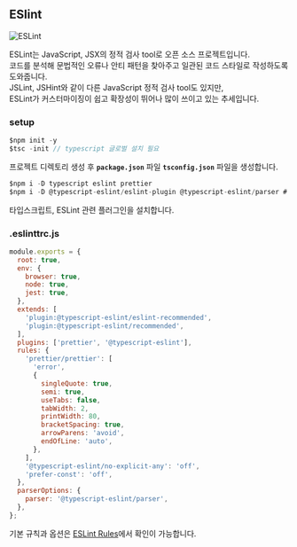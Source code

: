 ## ESlint
![ESLint](https://user-images.githubusercontent.com/52212226/127316609-a7e5bbd1-068f-474b-b804-3d6b3e9081e8.png)

ESLint는 JavaScript, JSX의 정적 검사 tool로 오픈 소스 프로젝트입니다.  
코드를 분석해 문법적인 오류나 안티 패턴을 찾아주고 일관된 코드 스타일로 작성하도록 도와줍니다.       
JSLint, JSHint와 같이 다른 JavaScript 정적 검사 tool도 있지만,      
ESLint가 커스터마이징이 쉽고 확장성이 뛰어나 많이 쓰이고 있는 추세입니다.

### setup
```javascript
$npm init -y
$tsc -init // typescript 글로벌 설치 필요
```
프로젝트 디렉토리 생성 후 __`package.json`__ 파일 __`tsconfig.json`__ 파일을 생성합니다.

```javascript
$npm i -D typescript eslint prettier
$npm i -D @typescript-eslint/eslint-plugin @typescript-eslint/parser # 타입스크립트 플러그인
```
타입스크립트, ESLint 관련 플러그인을 설치합니다.

### .eslinttrc.js
```javascript
module.exports = {
  root: true,
  env: {
    browser: true,
    node: true,
    jest: true,
  },
  extends: [
    'plugin:@typescript-eslint/eslint-recommended',
    'plugin:@typescript-eslint/recommended',
  ],
  plugins: ['prettier', '@typescript-eslint'],
  rules: {
    'prettier/prettier': [
      'error',
      {
        singleQuote: true,
        semi: true,
        useTabs: false,
        tabWidth: 2,
        printWidth: 80,
        bracketSpacing: true,
        arrowParens: 'avoid',
        endOfLine: 'auto',
      },
    ],
    '@typescript-eslint/no-explicit-any': 'off',
    'prefer-const': 'off',
  },
  parserOptions: {
    parser: '@typescript-eslint/parser',
  },
};
```
기본 규칙과 옵션은 [ESLint Rules](https://eslint.org/docs/rules/)에서 확인이 가능합니다.
